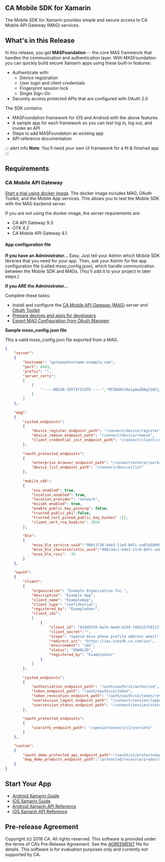

## CA Mobile SDK for Xamarin

The Mobile SDK for Xamarin provides simple and secure access to CA Mobile API Gateway (MAG) services. 

## What's in this Release

In this release, you get **MASFoundation** -- the core MAS framework that handles the communication and authentication layer. With MASFoundation you can quickly build secure Xamarin apps using these built-in features:
 
- Authenticate with:
  - Device registration
  - User login and client credentials
  - Fingerprint session lock
  - Single Sign-On
- Securely access protected APIs that are configured with OAuth 2.0

The SDK contains:

- MASFoundation framework for iOS and Android with the above features 
- A sample app for each framework so you can test log in, log out, and invoke an API
- Steps to add MASFoundation an existing app
- API reference documentation

::: alert info
**Note**:  You'll need your own UI framework for a fit & finished app
:::

## Requirements

### CA Mobile API Gateway

[Start a trial using docker image](https://www.ca.com/us/developers/mas/get-started.html?returnURL=%2Fcontent%2Fcacom%2Fen_us%2Fdevelopers%2Fmas.html%3Fintcmp%3Dheadernav). The docker image includes MAG, OAuth Toolkit, and the Mobile App services. This allows you to test the Mobile SDK with the MAG backend server.

If you are not using the docker image, the server requirements are:

   - CA API Gateway 9.3 
   - OTK 4.2
   - CA Mobile API Gateway 4.1 

#### App configuration file   

**If you have an Administrator...**
Easy. Just tell your Admin which Mobile SDK libraries that you need for your app. Then, ask your Admin for the app configuration file (called msso_config.json), which handle communication between the Mobile SDK and MAGs. (You'll add it to your project in later steps.)

**If you ARE the Administrator...**

Complete these tasks: 
- Install and configure the [CA Mobile API Gateway (MAG)](https://docops.ca.com/mag) server and [OAuth Toolkit](https://docops.ca.com/otk)
- [Prepare devices and apps for developers](https://docops.ca.com/mag)
- [Export MAG Configuration from OAuth Manager](https://docops.ca.com/mag)


**Sample msso_config.json file**

This a valid msso_config.json file exported from a MAG.

```json
{
    "server":
    {
        "hostname": "gatewayhostname.example.com",
        "port": 8443,
        "prefix": "",
        "server_certs":
        [
            [
                "-----BEGIN CERTIFICATE-----","MIIDADCCAeigAwIBAgIIW3j/9QFwgk8wDQYJKoZIhvcNAQEMBQAwHjEcMBoGA1UEAxMTbWF0LWRl","=","-----END CERTIFICATE-----"
            ]
        ]
    },
    
    "mag":
    {
        "system_endpoints":
        {
            "device_register_endpoint_path": "/connect/device/register",
            "device_remove_endpoint_path": "/connect/device/remove",
            "client_credential_init_endpoint_path": "/connect/client/initialize"
        },
        
        "oauth_protected_endpoints":
        {
            "enterprise_browser_endpoint_path": "/connect/enterprise/browser",
            "device_list_endpoint_path": "/connect/device/list"
        },
        
        "mobile_sdk":
        {
            "sso_enabled": true,
            "location_enabled": true,
            "location_provider": "network",
            "msisdn_enabled": true,
            "enable_public_key_pinning": false,
            "trusted_public_pki":false,
            "trusted_cert_pinned_public_key_hashes" :[],
            "client_cert_rsa_keybits": 1024
        },
        
        "ble":
        {
            "msso_ble_service_uuid":"980c2f36-bde3-11e4-8dfc-aa07a5b089db",
            "msso_ble_characteristic_uuid":"980c34cc-bde3-11r6-8dfc-aa07a5b093db",
            "msso_ble_rssi": -35
        }
    },
    
    "oauth":
    {
        "client":
        {
            "organization": "Example Organization Inc.",
            "description": "Example App",
            "client_name": "ExampleApp",
            "client_type": "confidential",
            "registered_by": "ExampleUser",
            "client_ids":
            [
                {
                    "client_id": "819455f6-9a7e-4ee0-b159-f85b25758112",
                    "client_secret":"",
                    "scope": "openid msso phone profile address email",
                    "redirect_uri": "https://ios.ssosdk.ca.com/ios",
                    "environment": "iOS",
                    "status": "ENABLED",
                    "registered_by": "ExampleUser"
                }
            ]
        },
        
        "system_endpoints":
        {
            "authorization_endpoint_path": "/auth/oauth/v2/authorize",
            "token_endpoint_path": "/auth/oauth/v2/token",
            "token_revocation_endpoint_path": "/auth/oauth/v2/token/revoke",
            "usersession_logout_endpoint_path": "/connect/session/logout",
            "usersession_status_endpoint_path": "/connect/session/status"
        },
        
        "oauth_protected_endpoints":
        {
            "userinfo_endpoint_path": "/openid/connect/v1/userinfo"
        }
    },

    "custom":
    {
        "oauth_demo_protected_api_endpoint_path":"/oauth/v2/protectedapi/foo",
        "mag_demo_products_endpoint_path":"/protected/resource/products"
    }
}

```

                                                 
## Start Your App

- [Android Xamarin Guide](https://github.com/CAAPIM/Xamarin-MAS-Foundation/blob/DocEdits/Guides/Android/ANDROID_GUIDES.md)
- [iOS Xamarin Guide](https://github.com/CAAPIM/Xamarin-MAS-Foundation/blob/DocEdits/Guides/iOS/IOS_GUIDES.md)
- [Android Xamarin API Reference](http://mas.ca.com//xamarin-android/1.7.00/sdk/)
- [iOS Xamarin API Reference](http://mas.ca.com//xamarin-ios/1.7.00/sdk/)

## Pre-release Agreement

Copyright (c) 2018 CA. All rights reserved.
This software is provided under the terms of CA’s Pre-Release Agreement. See the [AGREEMENT][agreement-link] file for details. This software is for evaluation purposes only and currently not supported by CA.

 [mag]: https://docops.ca.com/mag
 [mas.ca.com]: http://mas.ca.com/
 [docs]: http://mas.ca.com/docs/
 [StackOverflow]: http://stackoverflow.com/questions/tagged/massdk
 [download]: https://github.com/CAAPIM/iOS-MAS-Foundation/archive/master.zip
 [contributing]: /CONTRIBUTING
 [license-link]: /LICENSE
 [prerequisites]: http://mas.ca.com/docs/ios/1.6.00/guides/#prerequisites
 [agreement-link]: /CA-Beta-Pre-Release-Agreement
